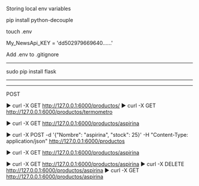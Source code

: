 Storing local env variables

pip install python-decouple

touch .env 

My_NewsApi_KEY = 'dd502979669640......'

Add .env to
.gitignore

------------------


sudo pip install flask



------------------



*********************************
POST

▶ curl -X GET http://127.0.0.1:6000/productos/
▶ curl -X GET http://127.0.0.1:6000/productos/termometro

▶ curl -X GET http://127.0.0.1:6000/productos/aspirina

▶ curl -X POST -d  '{"Nombre": "aspirina", "stock": 25}' -H "Content-Type: application/json"  http://127.0.0.1:6000/productos 

▶ curl -X GET http://127.0.0.1:6000/productos/aspirina

▶ curl -X GET    http://127.0.0.1:6000/productos/aspirina
▶ curl -X DELETE http://127.0.0.1:6000/productos/aspirina
▶ curl -X GET    http://127.0.0.1:6000/productos/aspirina
